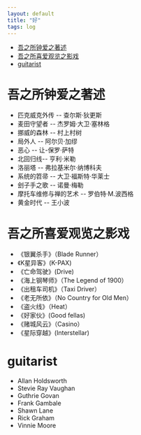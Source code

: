 ```yaml
---
layout: default
title: "好"
tags: log
---
```



- [吾之所钟爱之著述](#吾之所钟爱之著述)
- [吾之所喜爱观览之影戏](#吾之所喜爱观览之影戏)
- [guitarist](#guitarist)


# <a name="吾之所钟爱之著述"></a>吾之所钟爱之著述
- 匹克威克外传 -- 查尔斯·狄更斯
- 麦田守望者 -- 杰罗姆·大卫·塞林格
- 挪威的森林 -- 村上村树
- 局外人 -- 阿尔贝·加缪
- 恶心 -- 让-保罗·萨特
- 北回归线-- 亨利·米勒
- 洛丽塔 -- 弗拉基米尔·纳博科夫
- 系统的笤帚 -- 大卫·福斯特·华莱士
- 刽子手之歌 -- 诺曼·梅勒
- 摩托车维修与禅的艺术 -- 罗伯特·M.波西格
- 黄金时代 -- 王小波

# <a name="吾之所喜爱观览之影戏"></a>吾之所喜爱观览之影戏
- 《银翼杀手》（Blade Runner）
- 《K星异客》(K-PAX)
- 《亡命驾驶》(Drive)
- 《海上钢琴师》（The Legend of 1900）
- 《出租车司机》（Taxi Driver）
- 《老无所依》（No Country for Old Men）
- 《盗火线》（Heat）
- 《好家伙》(Good fellas)
- 《赌城风云》（Casino）
- 《星际穿越》(Interstellar)



# guitarist
- Allan Holdsworth
- Stevie Ray Vaughan
- Guthrie Govan
- Frank Gambale
- Shawn Lane
- Rick Graham
- Vinnie Moore
